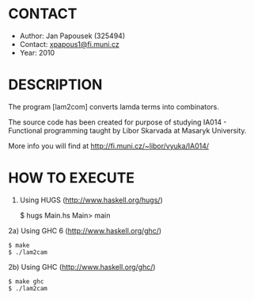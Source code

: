 CONTACT
================================================================================

  * Author:	Jan Papousek (325494)
  * Contact:	xpapous1@fi.muni.cz
  * Year:	2010

DESCRIPTION
================================================================================

The program [lam2com] converts lamda terms into combinators.

The source code has been created for purpose of studying IA014 - Functional programming
taught by Libor Skarvada at Masaryk University.

More info you will find at http://fi.muni.cz/~libor/vyuka/IA014/

HOW TO EXECUTE
================================================================================

1) Using HUGS (http://www.haskell.org/hugs/)
	
	$ hugs Main.hs
	Main> main

2a) Using GHC 6 (http://www.haskell.org/ghc/)

	$ make
	$ ./lam2cam

2b) Using GHC (http://www.haskell.org/ghc/)

	$ make ghc
	$ ./lam2cam
